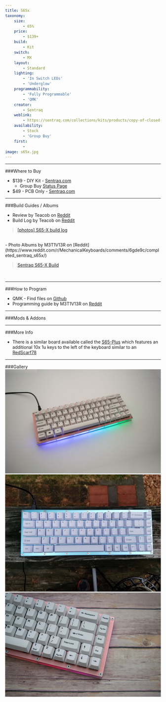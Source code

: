 ```yaml
---
title: S65x
taxonomy:
    size:
        - 65%
    price:
        - $139+
    build:
        - Kit
    switch:
        - MX
    layout:
        - Standard
    lighting:
        - 'In Switch LEDs'
        - 'Underglow'
    programmability:
        - 'Fully Programmable'
        - 'QMK'
    creator:
        - Sentraq
    weblink:
        - https://sentraq.com/collections/kits/products/copy-of-closed-s65-x-rgb-diy-keyboard-kit
    availability:
        - Stock
        - 'Group Buy'
    first:
        - 
image: s65x.jpg
---
```


<a name="buy"></a>

---

###Where to Buy
- $139 - DIY Kit - [Sentraq.com](https://sentraq.com/collections/kits/products/copy-of-closed-s65-x-rgb-diy-keyboard-kit)
    - Group Buy [Status Page](https://sentraq.com/pages/group-buy-status)
- $49 - PCB Only - [Sentraq.com](https://sentraq.com/collections/frontpage/products/65-rgb-underglow-pcb)


<a name="albums"></a>

---

###Build Guides / Albums
- Review by Teacob on [Reddit](https://www.reddit.com/r/MechanicalKeyboards/comments/6jfpk1/review_sentraq_s65x_kit/)
- Build Log by Teacob on [Reddit](https://www.reddit.com/r/MechanicalKeyboards/comments/6jea6k/photos_s65x_build_log/)
<blockquote class="imgur-embed-pub" lang="en" data-id="a/KuiwS"><a href="//imgur.com/KuiwS">[photos] S65-X build log</a></blockquote><script async src="//s.imgur.com/min/embed.js" charset="utf-8"></script><br>
- Photo Albums by M3T1V13R on [Reddit](https://www.reddit.com/r/MechanicalKeyboards/comments/6gde9c/completed_sentraq_s65x/)
<blockquote class="imgur-embed-pub" lang="en" data-id="a/0HMff"><a href="//imgur.com/0HMff">Sentraq S65-X Build</a></blockquote><script async src="//s.imgur.com/min/embed.js" charset="utf-8"></script><br>

<a name="program"></a>

---

###How to Program
- QMK - Find files on [Github](https://github.com/qmk/qmk_firmware/tree/master/keyboards/s65_x)
- Programming guide by M3T1V13R on [Reddit](https://www.reddit.com/r/MechanicalKeyboards/comments/6gde9c/completed_sentraq_s65x/diptw7d/)

<a name="mods"></a>

---

###Mods &amp; Addons


<a name="misc"></a>

---

###More Info
- There is a similar board available called the [S65-Plus](https://sentraq.com/collections/frontpage/products/gb-s65-plus-diy-keyboard-kit?variant=43320615626) which features an additional 10x 1u keys to the left of the keyboard similar to an [RedScarf78](https://www.massdrop.com/buy/red-scarf-ii-ver-b-custom-mechanical-keyboard-kit?utm_source=linkshare&referer=ACCCDX)

<a name="gallery"></a>

---

###Gallery  
![](s65x.jpg)
![](s65x-2.jpg)
![](s65x-tease.jpg)

